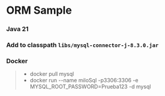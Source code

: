 # ORM Sample
### Java 21
### Add to classpath `libs/mysql-connector-j-8.3.0.jar`
### Docker
> - docker pull mysql
> - docker run --name miloSql -p3306:3306 -e MYSQL_ROOT_PASSWORD=Prueba123 -d mysql